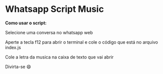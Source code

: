 # Whatsapp Script Music
**Como usar o script:**

Selecione uma conversa no whatsapp web

Aperte a tecla f12 para abrir o terminal e cole o código que está no arquivo index.js

Cole a letra da musica na caixa de texto que vai abrir

Divirta-se :smile: